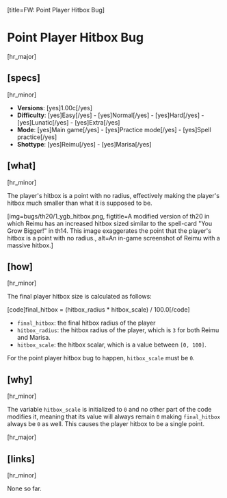 [title=FW: Point Player Hitbox Bug]
# Point Player Hitbox Bug
[hr_major]

## [specs]  
[hr_minor]

* **Versions**: [yes]1.00c[/yes]
* **Difficulty**: [yes]Easy[/yes] - [yes]Normal[/yes] - [yes]Hard[/yes] - [yes]Lunatic[/yes] - [yes]Extra[/yes]
* **Mode**: [yes]Main game[/yes] - [yes]Practice mode[/yes] - [yes]Spell practice[/yes]  
* **Shottype**: [yes]Reimu[/yes] - [yes]Marisa[/yes]

## [what]
[hr_minor]

The player's hitbox is a point with no radius, effectively making the player's hitbox much smaller than what it is supposed to be.

<!-- add the ygb visualization to show that the player hitbox is indeed a point -->

[img=bugs/th20/1_ygb_hitbox.png, figtitle=A modified version of th20 in which Reimu has an increased hitbox sized similar to the spell-card "You Grow Bigger!" in th14. This image exaggerates the point that the player's hitbox is a point with no radius., alt=An in-game screenshot of Reimu with a massive hitbox.]

## [how]
[hr_minor]

The final player hitbox size is calculated as follows:

[code]final_hitbox = (hitbox_radius * hitbox_scale) / 100.0[/code]

* ``final_hitbox``: the final hitbox radius of the player
* ``hitbox_radius``: the hitbox radius of the player, which is ``3`` for both Reimu and Marisa.
* ``hitbox_scale``: the hitbox scalar, which is a value between ``[0, 100]``.

For the point player hitbox bug to happen, ``hitbox_scale`` must be ``0``.
<!-- (hitbox_scale = clamp(0, *(PLAYER_PTR+0xE8), 100)) nut *(PLAYER_PTR+0xE8) is initialized to 0 so scale = 0 meaning your hitbox gets scaled to it being one point -->

## [why]
[hr_minor]

The variable ``hitbox_scale`` is initialized to ``0`` and no other part of the code modifies it, meaning that its value will always remain ``0`` making ``final_hitbox`` always be ``0`` as well. This causes the player hitbox to be a single point.

[hr_major]
## [links]
[hr_minor]
<!-- ### [rpy]
[hr_minor]
### [vid]
[hr_minor] -->

None so far.